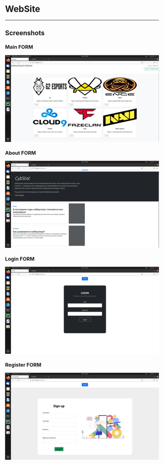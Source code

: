 # WebSite

---
## Screenshots
### Main FORM
![main form](https://github.com/Krukotik/Screenshots/raw/main/Img/main.png?raw=true)
### About FORM
![about form](https://github.com/Krukotik/Screenshots/raw/main/Img/about.png?raw=true)
### Login FORM
![login form](https://github.com/Krukotik/Screenshots/raw/main/Img/login.png?raw=true)
### Register FORM
![register form](https://github.com/Krukotik/Screenshots/raw/main/Img/reg.png?raw=true)
